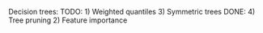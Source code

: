 Decision trees:
    TODO:
        1) Weighted quantiles
        3) Symmetric trees
    DONE:
    4) Tree pruning
    2) Feature importance




